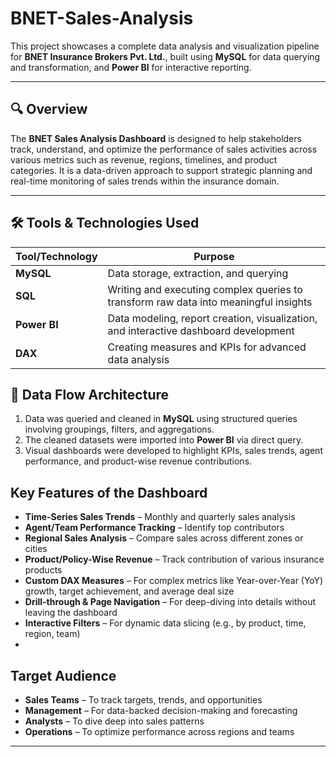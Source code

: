 # BNET-Sales-Analysis

This project showcases a complete data analysis and visualization pipeline for **BNET Insurance Brokers Pvt. Ltd.**, built using **MySQL** for data querying and transformation, and **Power BI** for interactive reporting.

---

## 🔍 Overview

The **BNET Sales Analysis Dashboard** is designed to help stakeholders track, understand, and optimize the performance of sales activities across various metrics such as revenue, regions, timelines, and product categories. It is a data-driven approach to support strategic planning and real-time monitoring of sales trends within the insurance domain.

---

## 🛠️ Tools & Technologies Used

| Tool/Technology | Purpose                                                                              |
| --------------- | ------------------------------------------------------------------------------------ |
| **MySQL**       | Data storage, extraction, and querying                                               |
| **SQL**         | Writing and executing complex queries to transform raw data into meaningful insights |
| **Power BI**    | Data modeling, report creation, visualization, and interactive dashboard development |
| **DAX**         | Creating measures and KPIs for advanced data analysis                                |


## 🔗 Data Flow Architecture

1. Data was queried and cleaned in **MySQL** using structured queries involving groupings, filters, and aggregations.
2. The cleaned datasets were imported into **Power BI** via direct query.
3. Visual dashboards were developed to highlight KPIs, sales trends, agent performance, and product-wise revenue contributions.


##  Key Features of the Dashboard

*  **Time-Series Sales Trends** – Monthly and quarterly sales analysis
*  **Agent/Team Performance Tracking** – Identify top contributors
*  **Regional Sales Analysis** – Compare sales across different zones or cities
*  **Product/Policy-Wise Revenue** – Track contribution of various insurance products
*  **Custom DAX Measures** – For complex metrics like Year-over-Year (YoY) growth, target achievement, and average deal size
*  **Drill-through & Page Navigation** – For deep-diving into details without leaving the dashboard
*  **Interactive Filters** – For dynamic data slicing (e.g., by product, time, region, team)
*  

##  Target Audience

* **Sales Teams** – To track targets, trends, and opportunities
* **Management** – For data-backed decision-making and forecasting
* **Analysts** – To dive deep into sales patterns
* **Operations** – To optimize performance across regions and teams

---



